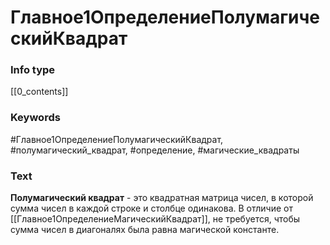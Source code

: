 # Главное1ОпределениеПолумагическийКвадрат
### Info type
[[0_contents]]
### Keywords
#Главное1ОпределениеПолумагическийКвадрат, #полумагический_квадрат, #определение, #магические_квадраты
### Text
**Полумагический квадрат** - это квадратная матрица чисел, в которой сумма чисел в каждой строке и столбце одинакова. В отличие от [[Главное1ОпределениеМагическийКвадрат]], не требуется, чтобы сумма чисел в диагоналях была равна магической константе.